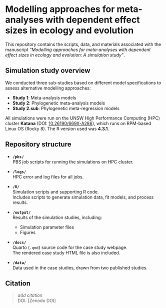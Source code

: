 #  Modelling approaches for meta-analyses with dependent effect sizes in ecology and evolution

This repository contains the scripts, data, and materials associated with the manuscript *"Modelling approaches for meta-analyses with dependent effect sizes in ecology and evolution: A simulation study"*.  

## Simulation study overview

We conducted three sub-studies based on different model specifications to assess alternative modelling approaches:  

- **Study 1**: Meta-analysis models  
- **Study 2**: Phylogenetic meta-analysis models  
- **Study 2.sub**: Phylogenetic meta-regression models  

All simulations were run on the UNSW High Performance Computing (HPC) cluster **Katana** (DOI: [10.26190/669X-A286](https://doi.org/10.26190/669X-A286)), which runs on RPM-based Linux OS (Rocky 8). The R version used was **4.3.1**.

## Repository structure

- **`/pbs/`**  
  PBS job scripts for running the simulations on HPC cluster.

- **`/logs/`**  
  HPC error and log files for all jobs.

- **`/R/`**  
  Simulation scripts and supporting R code.  
  Includes scripts to generate simulation data, fit models, and process results.

- **`/output/`**  
  Results of the simulation studies, including:  
  - Simulation parameter files  
  - Figures  

- **`/docs/`**  
  Quarto (`.qmd`) source code for the case study webpage.  
  The rendered case study HTML file is also included.

- **`/data/`**  
  Data used in the case studies, drawn from two published studies.

## Citation

> *add citation*    
> DOI: [Zenodo DOI]


